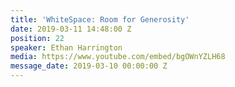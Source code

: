 ```yaml
---
title: 'WhiteSpace: Room for Generosity'
date: 2019-03-11 14:48:00 Z
position: 22
speaker: Ethan Harrington
media: https://www.youtube.com/embed/bgOWnYZLH68
message_date: 2019-03-10 00:00:00 Z
---
```


